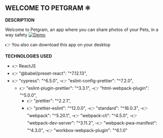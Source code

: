 ## WELCOME TO PETGRAM ⚛️

**DESCRIPTION** 

Welcome to Petgram, an app where you can share photos of your Pets, in a way safety
[![Demo](https://user-images.githubusercontent.com/63525613/108605135-470d6380-7380-11eb-9259-bacdc9e201e4.gif)](https://user-images.githubusercontent.com/63525613/108604964-ffd2a300-737e-11eb-9548-ecfe1bfc9934.mp4)

👉 You also can download this app on your desktop

**TECHNOLOGIES USED** 

- 👉 ReactJS
- 👉 "@babel/preset-react": "^7.12.13",
 - 👉 "cypress": "^6.5.0",
   -👉 "eslint-config-prettier": "^7.2.0",
   - 👉 "eslint-plugin-prettier": "^3.3.1",
     -👉 "html-webpack-plugin": "^5.0.0",
     - 👉 "prettier": "^2.2.1",
     - 👉 "prettier-eslint": "^12.0.0",
     -👉 "standard": "^16.0.3",
    -👉 "webpack": "^5.20.1",
   -👉 "webpack-cli": "^4.5.0",
  -👉 "webpack-dev-server": "^3.11.2",
 -👉 "webpack-pwa-manifest": "^4.3.0",
-👉 "workbox-webpack-plugin": "^6.1.0"
